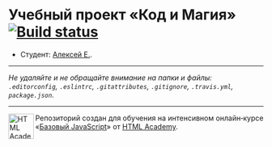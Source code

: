 # Учебный проект «Код и Магия» [![Build status][travis-image]][travis-url]

* Студент: [Алексей Е.](https://up.htmlacademy.ru/javascript/12/user/61758).

---

_Не удаляйте и не обращайте внимание на папки и файлы:_<br>
_`.editorconfig`, `.eslintrc`, `.gitattributes`, `.gitignore`, `.travis.yml`, `package.json`._

---

<a href="https://htmlacademy.ru/intensive/javascript"><img align="left" width="50" height="50" title="HTML Academy" src="https://up.htmlacademy.ru/static/img/intensive/javascript/logo-for-github.svg"></a>

Репозиторий создан для обучения на интенсивном онлайн‑курсе «[Базовый JavaScript](https://htmlacademy.ru/intensive/javascript)» от [HTML Academy](https://htmlacademy.ru).

[travis-image]: https://travis-ci.org/htmlacademy-javascript/61758-code-and-magick.svg?branch=master
[travis-url]: https://travis-ci.org/htmlacademy-javascript/61758-code-and-magick
